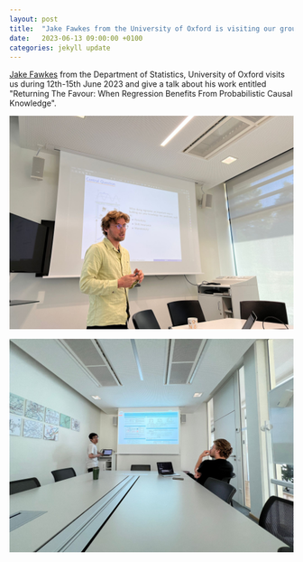 ```yaml
---
layout: post
title:  "Jake Fawkes from the University of Oxford is visiting our group"
date:   2023-06-13 09:00:00 +0100
categories: jekyll update
---
```


[Jake Fawkes](https://csml.stats.ox.ac.uk/people/fawkes/) from the Department of Statistics, University of Oxford visits us during 12th-15th June 2023 and give a talk about his work entitled "Returning The Favour: When Regression Benefits From Probabilistic Causal Knowledge".

![Jake Fawkes giving a talk](/assets/img/posts/jake-fawkes-talk.jpeg)

![Discussion with Jake Fawkes](/assets/img/posts/jake-fawkes-discussion.jpeg)
